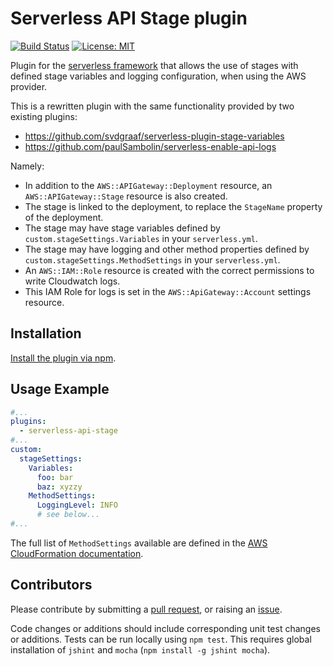 # Serverless API Stage plugin

[![Build Status](https://travis-ci.org/leftclickben/serverless-api-stage.svg?branch=master)](https://travis-ci.org/leftclickben/serverless-api-stage)
[![License: MIT](https://camo.githubusercontent.com/d59450139b6d354f15a2252a47b457bb2cc43828/68747470733a2f2f696d672e736869656c64732e696f2f6e706d2f6c2f7365727665726c6573732e737667)](https://github.com/leftclickben/serverless-api-stage#serverless-api-stage-plugin)

Plugin for the [serverless framework](https://github.com/serverless/serverless) that allows the use of stages with 
defined stage variables and logging configuration, when using the AWS provider.

This is a rewritten plugin with the same functionality provided by two existing plugins:

* https://github.com/svdgraaf/serverless-plugin-stage-variables
* https://github.com/paulSambolin/serverless-enable-api-logs

Namely:

* In addition to the `AWS::APIGateway::Deployment` resource, an `AWS::APIGateway::Stage` resource is also created.
* The stage is linked to the deployment, to replace the `StageName` property of the deployment.
* The stage may have stage variables defined by `custom.stageSettings.Variables` in your `serverless.yml`.
* The stage may have logging and other method properties defined by `custom.stageSettings.MethodSettings` in your 
  `serverless.yml`.
* An `AWS::IAM::Role` resource is created with the correct permissions to write Cloudwatch logs.
* This IAM Role for logs is set in the `AWS::ApiGateway::Account` settings resource.

## Installation

[Install the plugin via npm](https://www.npmjs.com/package/serverless-api-stage).

## Usage Example

```yaml
#...
plugins:
  - serverless-api-stage
#...
custom:
  stageSettings:
    Variables:
      foo: bar
      baz: xyzzy
    MethodSettings:
      LoggingLevel: INFO
      # see below...
#...
```

The full list of `MethodSettings` available are defined in the 
[AWS CloudFormation documentation](http://docs.aws.amazon.com/AWSCloudFormation/latest/UserGuide/aws-properties-apitgateway-stage-methodsetting.html).

## Contributors

Please contribute by submitting a [pull request](https://github.com/leftclickben/serverless-api-stage/pulls), or 
raising an [issue](https://github.com/leftclickben/serverless-api-stage/issues).

Code changes or additions should include corresponding unit test changes or additions.  Tests can be run locally using 
`npm test`.  This requires global installation of `jshint` and `mocha` (`npm install -g jshint mocha`).
